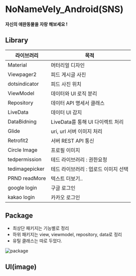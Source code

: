 # NoNameVely_Android(SNS)

#### 자신의 애완동물을 자랑 해보세요 !



Library
-------
| 라이브러리  | 목적 |
| ------------- | ------------- |
| Material  | 머터리얼 디자인  |
| Viewpager2  | 피드 게시글 사진  |
| dotsindicator  | 피드 사진 위치  |
| ViewModel  | 데이터와 UI 로직 분리  |
| Repository  | 데이터 API 명세서 클래스 |
| LiveData  | 데이터 UI 감지  |
| DataBidning  | LiveData를 통해 UI 다이렉트 처리  |
| Glide  | uri, url 서버 이미지 처리  |
| Retrofit2  | 서버 REST API 통신  |
| Circle Image  | 프로필 이미지  |
| tedpermission  | 테드 라이브러리 : 권한요청  |
| tedimagepicker  | 테드 라이브러리 : 업로드 이미지 선택  |
| PRND readMore  | 텍스트 더보기..  |
| google login  | 구글 로그인  |
| kakao login | 카카오 로그인  |

Package
-------
* 최상단 패키지는 기능별로 정리
* 하위 패키지는 view, viewmodel, repository, data로 정리
* 유틸 클래스는 따로 두었다.

![package](https://user-images.githubusercontent.com/86557597/136335807-a2ff0778-7edf-4a4a-a9a1-3730edd97c2b.PNG)

UI(image)
-------

